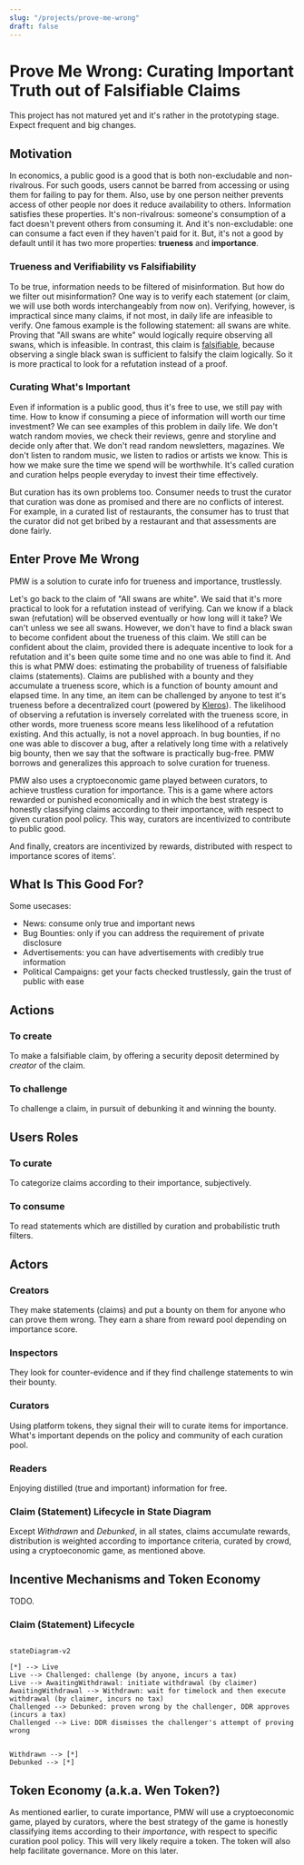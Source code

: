 ```yaml
---
slug: "/projects/prove-me-wrong"
draft: false
---
```


# <a name="PMW"></a> Prove Me Wrong: Curating Important Truth out of Falsifiable Claims

This project has not matured yet and it's rather in the prototyping stage. Expect frequent and big changes.

## Motivation

In economics, a public good is a good that is both non-excludable and non-rivalrous. For such goods, users cannot be barred from accessing or using them for failing to pay for them. Also, use by one person neither prevents access of other people nor does it reduce availability to others. Information satisfies these properties. It's non-rivalrous: someone's consumption of a fact doesn't prevent others from consuming it. And it's non-excludable: one can consume a fact even if they haven't paid for it. But, it's not a good by default until it has two more properties: **trueness** and **importance**.

### Trueness and Verifiability vs Falsifiability

To be true, information needs to be filtered of misinformation. But how do we filter out misinformation? One way is to verify each statement (or claim, we will use both words interchangeably from now on). Verifying, however, is impractical since many claims, if not most, in daily life are infeasible to verify. One famous example is the following statement: all swans are white. Proving that "All swans are white" would logically require observing all swans, which is infeasible. In contrast, this claim is [falsifiable](https://en.wikipedia.org/wiki/Falsifiability), because observing a single black swan is sufficient to falsify the claim logically. So it is more practical to look for a refutation instead of a proof.

### Curating What's Important

Even if information is a public good, thus it's free to use, we still pay with time. How to know if consuming a piece of information will worth our time investment? We can see examples of this problem in daily life. We don't watch random movies, we check their reviews, genre and storyline and decide only after that. We don't read random newsletters, magazines. We don't listen to random music, we listen to radios or artists we know. This is how we make sure the time we spend will be worthwhile. It's called curation and curation helps people everyday to invest their time effectively.

But curation has its own problems too. Consumer needs to trust the curator that curation was done as promised and there are no conflicts of interest. For example, in a curated list of restaurants, the consumer has to trust that the curator did not get bribed by a restaurant and that assessments are done fairly.

## Enter Prove Me Wrong

PMW is a solution to curate info for trueness and importance, trustlessly.

Let's go back to the claim of "All swans are white". We said that it's more practical to look for a refutation instead of verifying. Can we know if a black swan (refutation) will be observed eventually or how long will it take? We can't unless we see all swans. However, we don't have to find a black swan to become confident about the trueness of this claim. We still can be confident about the claim, provided there is adequate incentive to look for a refutation and it's been quite some time and no one was able to find it. And this is what PMW does: estimating the probability of trueness of falsifiable claims (statements). Claims are published with a bounty and they accumulate a trueness score, which is a function of bounty amount and elapsed time. In any time, an item can be challenged by anyone to test it's trueness before a decentralized court (powered by [Kleros](https://kleros.io)). The likelihood of observing a refutation is inversely correlated with the trueness score, in other words, more trueness score means less likelihood of a refutation existing. And this actually, is not a novel approach. In bug bounties, if no one was able to discover a bug, after a relatively long time with a relatively big bounty, then we say that the software is practically bug-free. PMW borrows and generalizes this approach to solve curation for trueness.

PMW also uses a cryptoeconomic game played between curators, to achieve trustless curation for importance. This is a game where actors rewarded or punished economically and in which the best strategy is honestly classifying claims according to their importance, with respect to given curation pool policy. This way, curators are incentivized to contribute to public good.

And finally, creators are incentivized by rewards, distributed with respect to importance scores of items'.

## What Is This Good For?

Some usecases:

- News: consume only true and important news
- Bug Bounties: only if you can address the requirement of private disclosure
- Advertisements: you can have advertisements with credibly true information
- Political Campaigns: get your facts checked trustlessly, gain the trust of public with ease

## Actions

### To create

To make a falsifiable claim, by offering a security deposit determined by _creator_ of the claim.

### To challenge

To challenge a claim, in pursuit of debunking it and winning the bounty.

## Users Roles

### To curate

To categorize claims according to their importance, subjectively.

### To consume

To read statements which are distilled by curation and probabilistic truth filters.

## Actors

### Creators

They make statements (claims) and put a bounty on them for anyone who can prove them wrong. They earn a share from reward pool depending on importance score.

### Inspectors

They look for counter-evidence and if they find challenge statements to win their bounty.

### Curators

Using platform tokens, they signal their will to curate items for importance. What's important depends on the policy and community of each curation pool.

### Readers

Enjoying distilled (true and important) information for free.

### Claim (Statement) Lifecycle in State Diagram

Except _Withdrawn_ and _Debunked_, in all states, claims accumulate rewards, distribution is weighted according to importance criteria, curated by crowd, using a cryptoeconomic game, as mentioned above.

## Incentive Mechanisms and Token Economy

TODO.

### Claim (Statement) Lifecycle

```mermaid

stateDiagram-v2

[*] --> Live
Live --> Challenged: challenge (by anyone, incurs a tax)
Live --> AwaitingWithdrawal: initiate withdrawal (by claimer)
AwaitingWithdrawal --> Withdrawn: wait for timelock and then execute withdrawal (by claimer, incurs no tax)
Challenged --> Debunked: proven wrong by the challenger, DDR approves (incurs a tax)
Challenged --> Live: DDR dismisses the challenger's attempt of proving wrong


Withdrawn --> [*]
Debunked --> [*]
```

## Token Economy (a.k.a. Wen Token?)

As mentioned earlier, to curate importance, PMW will use a cryptoeconomic game, played by curators, where the best strategy of the game is honestly classifying items according to their _importance_, with respect to specific curation pool policy. This will very likely require a token. The token will also help facilitate governance. More on this later.

